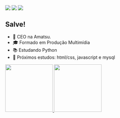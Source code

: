 <div>
<a href="https://www.linkedin.com/in/imharuo/" target="_blank"><img src="https://img.shields.io/badge/-LinkedIn-%230077B5?style=for-the-badge&logo=linkedin&logoColor=white" target="_blank"></a>
<a href="https://instagram.com/imharuo" target="_blank"><img src="https://img.shields.io/badge/-Instagram-%23E4405F?style=for-the-badge&logo=instagram&logoColor=white" target="_blank"></a>
<a href="https://www.behance.net/imharuo" target="_blank"><img src="https://img.shields.io/badge/-Behance-blue?style=for-the-badge&logo=behance&logoColor=white"></a>
</div>

## Salve!

-  🍫 CEO na Amatsu.
- 🎓 Formado em Produção Multimídia
- 📚 Estudando Python
- 📌 Próximos estudos: html/css, javascript e mysql

<div>
  <a href="https://github.com/imharuo">
  <img height="150em" src="https://github-readme-stats.vercel.app/api?username=imharuo&show_icons=true&theme=midnight-purple&include_all_commits=true&count_private=true"/>
  <img height="150em" src="https://github-readme-stats.vercel.app/api/top-langs/?username=imharuo&layout=compact&langs_count=7&theme=midnight-purple"/>
</div>
